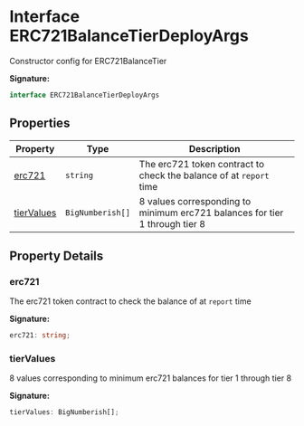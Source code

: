 
# Interface ERC721BalanceTierDeployArgs

Constructor config for ERC721BalanceTier

<b>Signature:</b>

```typescript
interface ERC721BalanceTierDeployArgs 
```

## Properties

|  Property | Type | Description |
|  --- | --- | --- |
|  [erc721](./erc721balancetierdeployargs.md#erc721-property) | `string` | The erc721 token contract to check the balance of at `report` time |
|  [tierValues](./erc721balancetierdeployargs.md#tierValues-property) | `BigNumberish[]` | 8 values corresponding to minimum erc721 balances for tier 1 through tier 8 |

## Property Details

<a id="erc721-property"></a>

### erc721

The erc721 token contract to check the balance of at `report` time

<b>Signature:</b>

```typescript
erc721: string;
```

<a id="tierValues-property"></a>

### tierValues

8 values corresponding to minimum erc721 balances for tier 1 through tier 8

<b>Signature:</b>

```typescript
tierValues: BigNumberish[];
```
